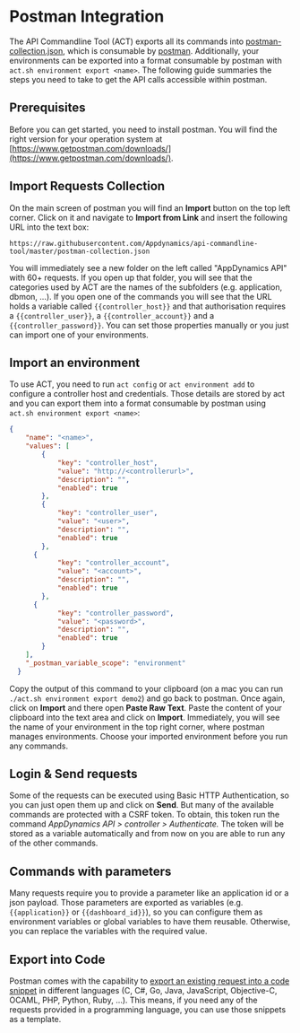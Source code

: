 # Postman Integration

The API Commandline Tool (ACT) exports all its commands into [postman-collection.json](postman-collection.json), which is consumable by [postman](https://www.getpostman.com/). Additionally, your environments can be exported into a format consumable by postman with `act.sh environment export <name>`. The following guide summaries the steps you need to take to get the API calls accessible within postman.

## Prerequisites

Before you can get started, you need to install postman. You will find the right version for your operation system at [https://www.getpostman.com/downloads/](https://www.getpostman.com/downloads/).

## Import Requests Collection

On the main screen of postman you will find an **Import** button on the top left corner. Click on it and navigate to **Import from Link** and insert the following URL into the text box:

```
https://raw.githubusercontent.com/Appdynamics/api-commandline-tool/master/postman-collection.json
```

You will immediately see a new folder on the left called "AppDynamics API" with 60+ requests. If you open up that folder, you will see that the categories used by ACT are the names of the subfolders (e.g. application, dbmon, ...). If you open one of the commands you will see that the URL holds a variable called `{{controller_host}}` and that authorisation requires a `{{controller_user}}`, a `{{controller_account}}` and a `{{controller_password}}`. You can set those properties manually or you just can import one of your environments.

## Import an environment

To use ACT, you need to run `act config` or `act environment add` to configure a controller host and credentials. Those details are stored by act and you can export them into a format consumable by postman using `act.sh environment export <name>`:

```json
{
  	"name": "<name>",
  	"values": [
  		{
  			"key": "controller_host",
  			"value": "http://<controllerurl>",
  			"description": "",
  			"enabled": true
  		},
  		{
  			"key": "controller_user",
  			"value": "<user>",
  			"description": "",
  			"enabled": true
  		},
      {
  			"key": "controller_account",
  			"value": "<account>",
  			"description": "",
  			"enabled": true
  		},
      {
  			"key": "controller_password",
  			"value": "<password>",
  			"description": "",
  			"enabled": true
  		}
  	],
  	"_postman_variable_scope": "environment"
  }
```

Copy the output of this command to your clipboard (on a mac you can run `./act.sh environment export demo2`) and go back to postman. Once again, click on **Import** and there open **Paste Raw Text**. Paste the content of your clipboard into the text area and click on **Import**. Immediately, you will see the name of your environment in the top right corner, where postman manages environments. Choose your imported environment before you run any commands.

## Login & Send requests

Some of the requests can be executed using Basic HTTP Authentication, so you can just open them up and click on **Send**. But many of the available commands are protected with a CSRF token. To obtain, this token run the command *AppDynamics API > controller > Authenticate.* The token will be stored as a variable automatically and from now on you are able to run any of the other commands.

## Commands with parameters

Many requests require you to provide a parameter like an application id or a json payload. Those parameters are exported as variables (e.g. `{{application}}` or `{{dashboard_id}}`), so you can configure them as environment variables or global variables to have them reusable. Otherwise, you can replace the variables with the required value.

## Export into Code

Postman comes with the capability to [export an existing request into a code snippet](https://learning.getpostman.com/docs/postman/sending_api_requests/generate_code_snippets/) in different languages (C, C#, Go, Java, JavaScript, Objective-C, OCAML, PHP, Python, Ruby, ...). This means, if you need any of the requests provided in a programming language, you can use those snippets as a template.
